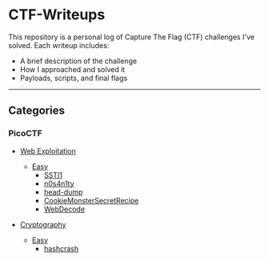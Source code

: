 # CTF-Writeups

This repository is a personal log of Capture The Flag (CTF) challenges I've solved.
Each writeup includes:
- A brief description of the challenge
- How I approached and solved it
- Payloads, scripts, and final flags

---
## Categories
### PicoCTF
- [Web Exploitation](./PicoCTF/WebExploitation)
  - [Easy](./PicoCTF/WebExploitation/easy)
    - [SSTI1](./PicoCTF/WebExploitation/easy/SSTI1.md)
    - [n0s4n1ty](./PicoCTF/WebExploitation/easy/n0s4n1ty.md)
    - [head-dump](./PicoCTF/WebExploitation/easy/head-dump.md)
    - [CookieMonsterSecretRecipe](./PicoCTF/WebExploitation/easy/CookieMonsterSecretRecipe.md)
    - [WebDecode](./PicoCTF/WebExploitation/easy/WebDecode.md)

- [Cryptography](./PicoCTF/Cryptography)
  - [Easy](./PicoCTF/Cryptography/easy)
    - [hashcrash](./PicoCTF/Cryptography/easy/hashcrash.md)
